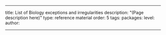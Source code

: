 ---

title: List of Biology exceptions and irregularities
description: "(Page description here)"
type: reference material
order: 5
tags: 
packages: 
level: 
author: 

---